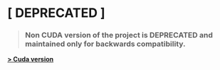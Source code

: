 # [ DEPRECATED ]

>### Non CUDA version of the project is DEPRECATED and maintained only for backwards compatibility.

[**> Cuda version**](https://github.com/Kharon4/math3D/tree/master/math3D_CUDA)